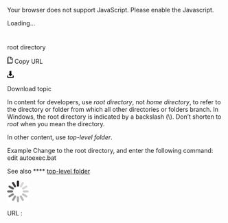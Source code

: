 Your browser does not support JavaScript. Please enable the Javascript.

Loading...

# 

root directory

![Copy URL](root-directory_files/Copy.png)
Copy URL

![Download](root-directory_files/Download.png)

Download topic

In content for developers, use *root directory*, not *home directory*, to refer to the directory or folder from which all other directories or folders branch. In Windows, the root directory is indicated by a backslash (\\). Don’t shorten to *root* when you mean the directory.

In other content, use *top-level folder*.

Example Change to the root directory, and enter the following command: edit autoexec.bat

See also **** [top-level folder](https://worldready.cloudapp.net/Styleguide/Read?id=2700&topicid=28844)

![In progress](root-directory_files/activity-large.gif)

URL :
